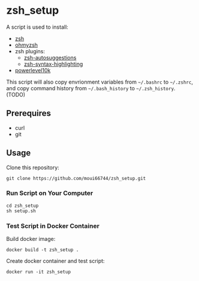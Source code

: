 # zsh_setup

A script is used to install:

- [zsh](https://github.com/zsh-users/zsh)
- [ohmyzsh](https://github.com/ohmyzsh/ohmyzsh)
- zsh plugins:
    - [zsh-autosuggestions](https://github.com/zsh-users/zsh-autosuggestions)
    - [zsh-syntax-highlighting](https://github.com/zsh-users/zsh-syntax-highlighting)
- [powerlevel10k](https://github.com/romkatv/powerlevel10k)

This script will also copy envrionment variables from `~/.bashrc` to `~/.zshrc`,
and copy command history from `~/.bash_history` to `~/.zsh_history`. (TODO)

## Prerequires

- curl
- git

## Usage

Clone this repository:

```shell
git clone https://github.com/moui66744/zsh_setup.git
```

### Run Script on Your Computer

```shell
cd zsh_setup
sh setup.sh
```

### Test Script in Docker Container

Build docker image:

```shell
docker build -t zsh_setup .
```

Create docker container and test script:

```shell
docker run -it zsh_setup
```
